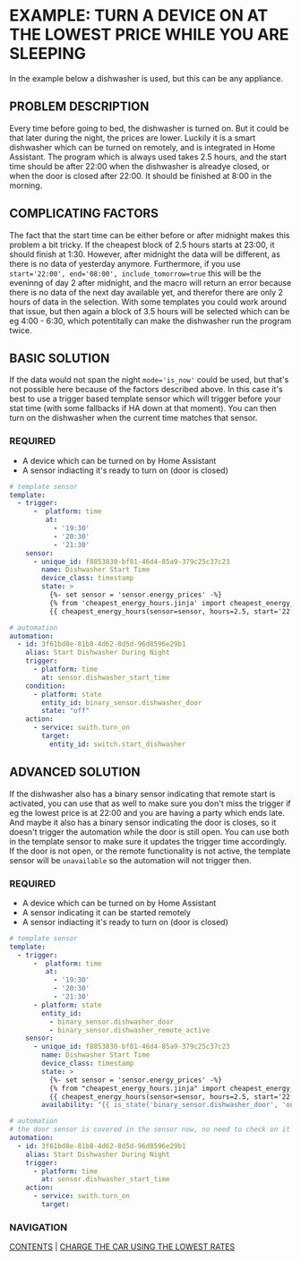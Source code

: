 # EXAMPLE: TURN A DEVICE ON AT THE LOWEST PRICE WHILE YOU ARE SLEEPING

In the example below a dishwasher is used, but this can be any appliance.

## PROBLEM DESCRIPTION
Every time before going to bed, the dishwasher is turned on. But it could be that later during the night, the prices are lower. Luckily it is a smart dishwasher which can be turned on remotely, and is integrated in Home Assistant. The program which is always used takes 2.5 hours, and the start time should be after 22:00 when the dishwasher is alreadye closed, or when the door is closed after 22:00. It should be finished at 8:00 in the morning.

## COMPLICATING FACTORS
The fact that the start time can be either before or after midnight makes this problem a bit tricky. If the cheapest block of 2.5 hours starts at 23:00, it should finish at 1:30. However, after midnight the data will be different, as there is no data of yesterday anymore. Furthermore, if you use `start='22:00', end='08:00', include_tomorrow=true` this will be the eveninng of day 2 after midnight, and the macro will return an error because there is no data of the next day available yet, and therefor there are only 2 hours of data in the selection. With some templates you could work around that issue, but then again a block of 3.5 hours will be selected which can be eg 4:00 - 6:30, which potentitally can make the dishwasher run the program twice.

## BASIC SOLUTION
If the data would not span the night `mode='is_now'` could be used, but that's not possible here because of the factors described above. In this case it's best to use a trigger based template sensor which will trigger before your stat time (with some fallbacks if HA down at that moment). You can then turn on the dishwasher when the current time matches that sensor.

### REQUIRED 
* A device which can be turned on by Home Assistant
* A sensor indiacting it's ready to turn on (door is closed)

```yaml
# template sensor
template:
  - trigger:
      -  platform: time
         at:
           - '19:30'
           - '20:30'
           - '21:30'
    sensor:
      - unique_id: f8853830-bf81-46d4-85a9-379c25c37c23
        name: Dishwasher Start Time
        device_class: timestamp
        state: >
          {%- set sensor = 'sensor.energy_prices' -%}
          {% from 'cheapest_energy_hours.jinja' import cheapest_energy_hours %}
          {{ cheapest_energy_hours(sensor=sensor, hours=2.5, start='22:00', end='08:00', include_tomorrow=true) }}

# automation
automation:
  - id: 3f61bd8e-81b8-4d62-8d5d-96d8596e29b1
    alias: Start Dishwasher During Night
    trigger:
      - platform: time
        at: sensor.dishwasher_start_time
    condition:
      - platform: state
        entity_id: binary_sensor.dishwasher_door
        state: "off"
    action:
      - service: swith.turn_on
        target:
          entity_id: switch.start_dishwasher
```

## ADVANCED SOLUTION
If the dishwasher also has a binary sensor indicating that remote start is activated, you can use that as well to make sure you don't miss the trigger if eg the lowest price is at 22:00 and you are having a party which ends late. And maybe it also has a binary sensor indicating the door is closes, so it doesn't trigger the automation while the door is still open.
You can use both in the template sensor to make sure it updates the trigger time accordingly. If the door is not open, or the remote functionality is not active, the template sensor will be `unavailable` so the automation will not trigger then.

### REQUIRED 
* A device which can be turned on by Home Assistant
* A sensor indicating it can be started remotely
* A sensor indiacting it's ready to turn on (door is closed)

```yaml
# template sensor
template:
  - trigger:
      -  platform: time
         at:
           - '19:30'
           - '20:30'
           - '21:30'
      - platform: state
        entity_id:
          - binary_sensor.dishwasher_door
          - binary_sensor.dishwasher_remote_active
    sensor:
      - unique_id: f8853830-bf81-46d4-85a9-379c25c37c23
        name: Dishwasher Start Time
        device_class: timestamp
        state: >
          {%- set sensor = 'sensor.energy_prices' -%}
          {% from "cheapest_energy_hours.jinja" import cheapest_energy_hours %}
          {{ cheapest_energy_hours(sensor=sensor, hours=2.5, start='22:00', end='08:00', look_ahead=true, include_tomorrow=true) }}
        availability: "{{ is_state('binary_sensor.dishwasher_door', 'on') and is_state('binary_sensor.dishwasher_remote_active', 'on')  }}"

# automation
# the door sensor is covered in the sensor now, no need to check on it in the automation
automation:
  - id: 3f61bd8e-81b8-4d62-8d5d-96d8596e29b1
    alias: Start Dishwasher During Night
    trigger:
      - platform: time
        at: sensor.dishwasher_start_time
    action:
      - service: swith.turn_on
        target:
```

### NAVIGATION
[CONTENTS](0-how-to.md) | [CHARGE THE CAR USING THE LOWEST RATES](./6b-charge_car.md)